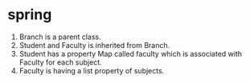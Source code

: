 # spring
1. Branch is a parent class.
2. Student and Faculty is inherited from Branch.
3. Student has a property Map called faculty which is associated with Faculty for each subject.
4. Faculty is having a list property of subjects.
